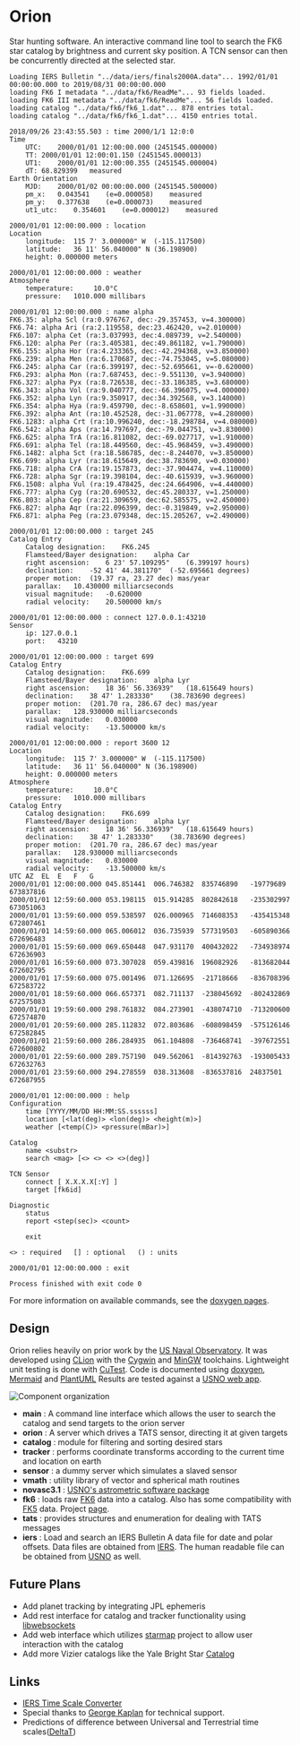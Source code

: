# Orion

Star hunting software. An interactive command line tool to search the FK6 star catalog by brightness and current sky 
position. A TCN sensor can then be concurrently directed at the selected star.

```commandline
Loading IERS Bulletin "../data/iers/finals2000A.data"... 1992/01/01 00:00:00.000 to 2019/08/31 00:00:00.000
loading FK6 I metadata "../data/fk6/ReadMe"... 93 fields loaded.
loading FK6 III metadata "../data/fk6/ReadMe"... 56 fields loaded.
loading catalog "../data/fk6/fk6_1.dat"... 878 entries total.
loading catalog "../data/fk6/fk6_1.dat"... 4150 entries total.

2018/09/26 23:43:55.503 : time 2000/1/1 12:0:0
Time
	UTC:	2000/01/01 12:00:00.000	(2451545.000000)
	TT:	2000/01/01 12:00:01.150	(2451545.000013)
	UT1:	2000/01/01 12:00:00.355	(2451545.000004)
	dT:	68.829399	measured
Earth Orientation
	MJD:	2000/01/02 00:00:00.000	(2451545.500000)
	pm_x:	0.043541	(e=0.000058)	measured
	pm_y:	0.377638	(e=0.000073)	measured
	ut1_utc:	0.354601	(e=0.000012)	measured

2000/01/01 12:00:00.000 : location
Location
	longitude:	115 7' 3.000000" W	(-115.117500)
	latitude:	36 11' 56.040000" N	(36.198900)
	height:	0.000000 meters

2000/01/01 12:00:00.000 : weather
Atmosphere
	temperature:	 10.0°C
	pressure:	1010.000 millibars

2000/01/01 12:00:00.000 : name alpha
FK6.35: alpha Scl (ra:0.976767, dec:-29.357453, v=4.300000)
FK6.74: alpha Ari (ra:2.119558, dec:23.462420, v=2.010000)
FK6.107: alpha Cet (ra:3.037993, dec:4.089739, v=2.540000)
FK6.120: alpha Per (ra:3.405381, dec:49.861182, v=1.790000)
FK6.155: alpha Hor (ra:4.233365, dec:-42.294368, v=3.850000)
FK6.239: alpha Men (ra:6.170687, dec:-74.753045, v=5.080000)
FK6.245: alpha Car (ra:6.399197, dec:-52.695661, v=-0.620000)
FK6.293: alpha Mon (ra:7.687453, dec:-9.551130, v=3.940000)
FK6.327: alpha Pyx (ra:8.726538, dec:-33.186385, v=3.680000)
FK6.343: alpha Vol (ra:9.040777, dec:-66.396075, v=4.000000)
FK6.352: alpha Lyn (ra:9.350917, dec:34.392568, v=3.140000)
FK6.354: alpha Hya (ra:9.459790, dec:-8.658601, v=1.990000)
FK6.392: alpha Ant (ra:10.452528, dec:-31.067778, v=4.280000)
FK6.1283: alpha Crt (ra:10.996240, dec:-18.298784, v=4.080000)
FK6.542: alpha Aps (ra:14.797697, dec:-79.044751, v=3.830000)
FK6.625: alpha TrA (ra:16.811082, dec:-69.027717, v=1.910000)
FK6.691: alpha Tel (ra:18.449560, dec:-45.968459, v=3.490000)
FK6.1482: alpha Sct (ra:18.586785, dec:-8.244070, v=3.850000)
FK6.699: alpha Lyr (ra:18.615649, dec:38.783690, v=0.030000)
FK6.718: alpha CrA (ra:19.157873, dec:-37.904474, v=4.110000)
FK6.728: alpha Sgr (ra:19.398104, dec:-40.615939, v=3.960000)
FK6.1508: alpha Vul (ra:19.478425, dec:24.664906, v=4.440000)
FK6.777: alpha Cyg (ra:20.690532, dec:45.280337, v=1.250000)
FK6.803: alpha Cep (ra:21.309659, dec:62.585575, v=2.450000)
FK6.827: alpha Aqr (ra:22.096399, dec:-0.319849, v=2.950000)
FK6.871: alpha Peg (ra:23.079348, dec:15.205267, v=2.490000)

2000/01/01 12:00:00.000 : target 245
Catalog Entry
	Catalog designation:	FK6.245
	Flamsteed/Bayer designation:	alpha Car
	right ascension:	6 23' 57.109295"	(6.399197 hours)
	declination:	-52 41' 44.381170"	(-52.695661 degrees)
	proper motion:	(19.37 ra, 23.27 dec) mas/year
	parallax:	10.430000 milliarcseconds
	visual magnitude:	-0.620000
	radial velocity:	20.500000 km/s

2000/01/01 12:00:00.000 : connect 127.0.0.1:43210
Sensor
	ip:	127.0.0.1
	port:	43210

2000/01/01 12:00:00.000 : target 699
Catalog Entry
	Catalog designation:	FK6.699
	Flamsteed/Bayer designation:	alpha Lyr
	right ascension:	18 36' 56.336939"	(18.615649 hours)
	declination:	38 47' 1.283330"	(38.783690 degrees)
	proper motion:	(201.70 ra, 286.67 dec) mas/year
	parallax:	128.930000 milliarcseconds
	visual magnitude:	0.030000
	radial velocity:	-13.500000 km/s

2000/01/01 12:00:00.000 : report 3600 12
Location
	longitude:	115 7' 3.000000" W	(-115.117500)
	latitude:	36 11' 56.040000" N	(36.198900)
	height:	0.000000 meters
Atmosphere
	temperature:	 10.0°C
	pressure:	1010.000 millibars
Catalog Entry
	Catalog designation:	FK6.699
	Flamsteed/Bayer designation:	alpha Lyr
	right ascension:	18 36' 56.336939"	(18.615649 hours)
	declination:	38 47' 1.283330"	(38.783690 degrees)
	proper motion:	(201.70 ra, 286.67 dec) mas/year
	parallax:	128.930000 milliarcseconds
	visual magnitude:	0.030000
	radial velocity:	-13.500000 km/s
UTC	AZ	EL	E	F	G
2000/01/01 12:00:00.000	045.851441	006.746382	835746890	-19779689	673837816
2000/01/01 12:59:60.000	053.198115	015.914285	802842618	-235302997	673051063
2000/01/01 13:59:60.000	059.538597	026.000965	714608353	-435415348	672807461
2000/01/01 14:59:60.000	065.006012	036.735939	577319503	-605890366	672696483
2000/01/01 15:59:60.000	069.650448	047.931170	400432022	-734938974	672636903
2000/01/01 16:59:60.000	073.307028	059.439816	196082926	-813682044	672602795
2000/01/01 17:59:60.000	075.001496	071.126695	-21718666	-836708396	672583722
2000/01/01 18:59:60.000	066.657371	082.711137	-238045692	-802432869	672575083
2000/01/01 19:59:60.000	298.761832	084.273901	-438074710	-713200600	672574870
2000/01/01 20:59:60.000	285.112832	072.803686	-608098459	-575126146	672582845
2000/01/01 21:59:60.000	286.284935	061.104808	-736468741	-397672551	672600802
2000/01/01 22:59:60.000	289.757190	049.562061	-814392763	-193005433	672632763
2000/01/01 23:59:60.000	294.278559	038.313608	-836537816	24837501	672687955

2000/01/01 12:00:00.000 : help
Configuration
	time [YYYY/MM/DD HH:MM:SS.ssssss]
	location [<lat(deg)> <lon(deg)> <height(m)>]
	weather [<temp(C)> <pressure(mBar)>]

Catalog
	name <substr>
	search <mag> [<> <> <> <>(deg)]

TCN Sensor
	connect [ X.X.X.X[:Y] ]
	target [fk6id]

Diagnostic
	status
	report <step(sec)> <count>

	exit

<> : required	[] : optional	() : units

2000/01/01 12:00:00.000 : exit

Process finished with exit code 0

```

For more information on available commands, see the [doxygen pages](https://caseyshields.github.io/Orion/index.html).

## Design

Orion relies heavily on prior work by the [US Naval Observatory](http://www.usno.navy.mil/USNO/).
It was developed using [CLion](https://www.jetbrains.com/clion/) with the [Cygwin](https://www.cygwin.com/) and [MinGW](http://mingw.org/) toolchains.
Lightweight unit testing is done with [CuTest](http://cutest.sourceforge.net/).
Code is documented using [doxygen](http://www.doxygen.org), [Mermaid](https://mermaidjs.github.io/) and [PlantUML](http://plantuml.com/)
Results are tested against a [USNO web app](http://aa.usno.navy.mil/data/docs/topocentric.php).

![Component organization](https://caseyshields.github.io/Orion/diagrams/novas.svg)

 - **main** : A command line interface which allows the user to search the catalog and send targets to the orion server
 - **orion** : A server which drives a TATS sensor, directing it at given targets
 - **catalog** : module for filtering and sorting desired stars
 - **tracker** : performs coordinate transforms according to the current time and location on earth 
 - **sensor** : a dummy server which simulates a slaved sensor
 - **vmath** : utility library of vector and spherical math routines
 - **novasc3.1** : [USNO's astrometric software package](http://aa.usno.navy.mil/software/novas/novas_info.php)
 - **fk6** : loads raw [FK6](http://cdsarc.u-strasbg.fr/viz-bin/Cat?I/264) data into a catalog. Also has some compatibility with [FK5](http://www-kpno.kpno.noao.edu/Info/Caches/Catalogs/FK5/fk5.html) data. Project [page](http://wwwadd.zah.uni-heidelberg.de/datenbanken/fk6/index.php.de).
 - **tats** : provides structures and enumeration for dealing with TATS messages
 - **iers** : Load and search an IERS Bulletin A data file for date and polar offsets. Data files are obtained from [IERS](https://www.iers.org/IERS/EN/DataProducts/EarthOrientationData/eop.html). The human readable file can be obtained from [USNO](http://maia.usno.navy.mil/ser7/ser7.dat) as well.
   
## Future Plans
 - Add planet tracking by integrating JPL ephemeris
 - Add rest interface for catalog and tracker functionality using [libwebsockets](https://libwebsockets.org/)
 - Add web interface which utilizes [starmap](https://caseyshields.github.io/starlog/index.html) project to allow user interaction with the catalog
 - Add more Vizier catalogs like the Yale Bright Star [Catalog](http://tdc-www.harvard.edu/catalogs/bsc5.html)

## Links
 - [IERS Time Scale Converter](https://www.iers.org/IERS/EN/DataProducts/tools/timescales/timescales.html)
 - Special thanks to [George Kaplan](http://gkaplan.us/) for technical support.
 - Predictions of difference between Universal and Terrestrial time scales([DeltaT](https://www.usno.navy.mil/USNO/earth-orientation/eo-products/long-term))